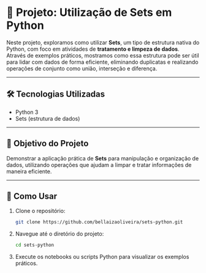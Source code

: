 # 🚀 **Projeto: Utilização de Sets em Python**

Neste projeto, exploramos como utilizar **Sets**, um tipo de estrutura nativa do Python, com foco em atividades de **tratamento e limpeza de dados**. Através de exemplos práticos, mostramos como essa estrutura pode ser útil para lidar com dados de forma eficiente, eliminando duplicatas e realizando operações de conjunto como união, interseção e diferença.

---

## 🛠️ **Tecnologias Utilizadas**
- Python 3
- Sets (estrutura de dados)

---

## 🎯 **Objetivo do Projeto**
Demonstrar a aplicação prática de **Sets** para manipulação e organização de dados, utilizando operações que ajudam a limpar e tratar informações de maneira eficiente.

---

## 🚀 **Como Usar**
1. Clone o repositório:
   ```bash
   git clone https://github.com/bellaizaoliveira/sets-python.git
   ```
2. Navegue até o diretório do projeto:
   ```bash
   cd sets-python
   ```
3. Execute os notebooks ou scripts Python para visualizar os exemplos práticos.
```

